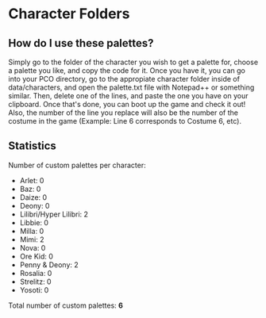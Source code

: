 # Character Folders

## How do I use these palettes?

Simply go to the folder of the character you wish to get a palette for, choose a palette you like, and copy the code for it.
Once you have it, you can go into your PCO directory, go to the appropiate character folder inside of data/characters, and
open the palette.txt file with Notepad++ or something similar. Then, delete one of the lines, and paste the one you have on
your clipboard. Once that's done, you can boot up the game and check it out! Also, the number of the line you replace will
also be the number of the costume in the game (Example: Line 6 corresponds to Costume 6, etc).

## Statistics

Number of custom palettes per character:
- Arlet: 0
- Baz: 0
- Daize: 0
- Deony: 0
- Lilibri/Hyper Lilibri: 2
- Libbie: 0
- Milla: 0
- Mimi: 2
- Nova: 0
- Ore Kid: 0
- Penny & Deony: 2
- Rosalia: 0
- Strelitz: 0
- Yosoti: 0

Total number of custom palettes:
**6**